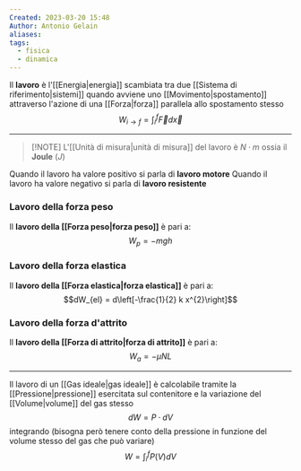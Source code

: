 ```yaml
---
Created: 2023-03-20 15:48
Author: Antonio Gelain
aliases: 
tags:
  - fisica
  - dinamica
---
```


Il **lavoro** è l'[[Energia|energia]] scambiata tra due [[Sistema di riferimento|sistemi]] quando avviene uno [[Movimento|spostamento]] attraverso l'azione di una [[Forza|forza]] parallela allo spostamento stesso
$$W_{i \rightarrow f} = \int_{i}^{f} \vec{F} d \vec{x}$$

---

> [!NOTE] L'[[Unità di misura|unità di misura]] del lavoro è $N \cdot m$ ossia il **Joule** ($J$)

Quando il lavoro ha valore positivo si parla di **lavoro motore**
Quando il lavoro ha valore negativo si parla di **lavoro resistente**

### Lavoro della forza peso

Il **lavoro della [[Forza peso|forza peso]]** è pari a:
$$W_{p} = -mgh$$

### Lavoro della forza elastica

Il **lavoro della [[Forza elastica|forza elastica]]** è pari a:
$$dW_{el} = d\left[-\frac{1}{2} k x^{2}\right]$$

### Lavoro della forza d'attrito

Il **lavoro della [[Forza di attrito|forza di attrito]]** è pari a:
$$W_{a} = -\mu N L$$

---

Il lavoro di un [[Gas ideale|gas ideale]] è calcolabile tramite la [[Pressione|pressione]] esercitata sul contenitore e la variazione del [[Volume|volume]] del gas stesso
$$dW = P \cdot dV$$
integrando (bisogna però tenere conto della pressione in funzione del volume stesso del gas che può variare)
$$W = \int_{i}^{f} P(V) dV$$
